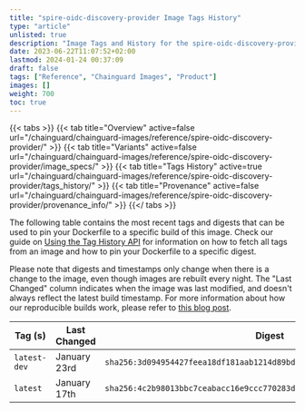 ```yaml
---
title: "spire-oidc-discovery-provider Image Tags History"
type: "article"
unlisted: true
description: "Image Tags and History for the spire-oidc-discovery-provider Chainguard Image"
date: 2023-06-22T11:07:52+02:00
lastmod: 2024-01-24 00:37:09
draft: false
tags: ["Reference", "Chainguard Images", "Product"]
images: []
weight: 700
toc: true
---
```


{{< tabs >}}
{{< tab title="Overview" active=false url="/chainguard/chainguard-images/reference/spire-oidc-discovery-provider/" >}}
{{< tab title="Variants" active=false url="/chainguard/chainguard-images/reference/spire-oidc-discovery-provider/image_specs/" >}}
{{< tab title="Tags History" active=true url="/chainguard/chainguard-images/reference/spire-oidc-discovery-provider/tags_history/" >}}
{{< tab title="Provenance" active=false url="/chainguard/chainguard-images/reference/spire-oidc-discovery-provider/provenance_info/" >}}
{{</ tabs >}}

The following table contains the most recent tags and digests that can be used to pin your Dockerfile to a specific build of this image. Check our guide on [Using the Tag History API](/chainguard/chainguard-images/using-the-tag-history-api/) for information on how to fetch all tags from an image and how to pin your Dockerfile to a specific digest.

Please note that digests and timestamps only change when there is a change to the image, even though images are rebuilt every night. The "Last Changed" column indicates when the image was last modified, and doesn't always reflect the latest build timestamp. For more information about how our reproducible builds work, please refer to [this blog post](https://www.chainguard.dev/unchained/reproducing-chainguards-reproducible-image-builds).

| Tag (s)       | Last Changed | Digest                                                                    |
|---------------|--------------|---------------------------------------------------------------------------|
|  `latest-dev` | January 23rd | `sha256:3d094954427feea18df181aab1214d89bd0b67d687676f6cdcb9dd2a8836587f` |
|  `latest`     | January 17th | `sha256:4c2b98013bbc7ceabacc16e9ccc770283dd3e4a2d8eb90c57acaa4ee540deee6` |

